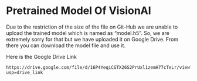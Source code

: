 # Pretrained Model Of VisionAI
Due to the restriction of the size of the file on Git-Hub we are unable 
to upload the trained model which is named as “model.h5”. So, we 
are extremely sorry for that but we have uploaded it on Google Drive. 
From there you can download the model file and use it.

Here is the Google Drive Link
```
https://drive.google.com/file/d/16P4YeqiCGTX26S2PrUxl1zemH77cTeLr/view?usp=drive_link
````
